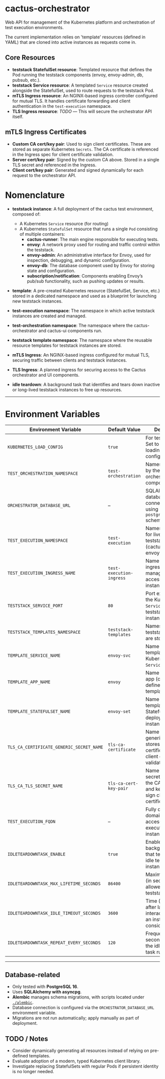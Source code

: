 # cactus-orchestrator

Web API for management of the Kubernetes platform and orchestration of test execution environments.

The current implementation relies on 'template' resources (defined in YAML) that are cloned into active instances as requests come in.

## Core Resources

- **teststack StatefulSet resource**: Templated resource that defines the Pod running the teststack components (envoy, envoy-admin, db, pubsub, etc.).
- **teststack Service resource**: A templated `Service` resource created alongside the StatefulSet, used to route requests to the teststack Pod.
- **mTLS Ingress resource**: An NGINX-based ingress controller configured for mutual TLS. It handles certificate forwarding and client authentication in the `test-execution` namespace.
- **TLS Ingress resource**: *TODO* — This will secure the orchestrator API itself.

## mTLS Ingress Certificates

- **Custom CA cert/key pair**: Used to sign client certificates. These are stored as separate Kubernetes `Secrets`. The CA certificate is referenced in the Ingress spec for client certificate validation.
- **Server cert/key pair**: Signed by the custom CA above. Stored in a single TLS secret and referenced in the Ingress.
- **Client cert/key pair**: Generated and signed dynamically for each request to the orchestrator API.



# Nomenclature

- **teststack instance**: A full deployment of the cactus test environment, composed of:
  - A Kubernetes `Service` resource (for routing)
  - A Kubernetes `StatefulSet` resource that runs a single `Pod`  consisting of multiple containers:
    - **cactus-runner**: The main engine responsible for executing tests.
    - **envoy**: A network proxy used for routing and traffic control within the teststack.
    - **envoy-admin**: An administrative interface for Envoy, used for inspection, debugging, and dynamic configuration.
    - **envoy-db**: The database component used by Envoy for storing state and configuration.
    - **subscription/notification**: Components enabling Envoy’s pub/sub functionality, such as pushing updates or results.

- **template**: A pre-created Kubernetes resource (StatefulSet, Service, etc.) stored in a dedicated namespace and used as a blueprint for launching new teststack instances.

- **test-execution namespace**: The namespace in which active teststack instances are created and managed.

- **test-orchestration namespace**: The namespace where the cactus-orchestrator and cactus-ui components run.

- **teststack template namespace**: The namespace where the reusable resource templates for teststack instances are stored.

- **mTLS Ingress**: An NGINX-based ingress configured for mutual TLS, securing traffic between clients and teststack instances.

- **TLS Ingress**: A planned ingress for securing access to the Cactus orchestrator and UI components.

- **idle teardown**: A background task that identifies and tears down inactive or long-lived teststack instances to free up resources.

---

# Environment Variables

| Environment Variable | Default Value | Description |
|----------------------|----------------|-------------|
| `KUBERNETES_LOAD_CONFIG` | `true` | For testing only. Set to `false` to skip loading Kubernetes configuration. |
| `TEST_ORCHESTRATION_NAMESPACE` | `test-orchestration` | Namespace used by the cactus-orchestrator components. |
| `ORCHESTRATOR_DATABASE_URL` | – | SQLAlchemy-style database connection string using `postgresql+asyncpg` scheme. |
| `TEST_EXECUTION_NAMESPACE` | `test-execution` | Namespace used for live cactus teststack instances (cactus-runner, envoy, etc.). |
| `TEST_EXECUTION_INGRESS_NAME` | `test-execution-ingress` | Name of the ingress resource managing external access to teststack instances. |
| `TESTSTACK_SERVICE_PORT` | `80` | Port exposed by the Kubernetes `Service` for teststack instances. |
| `TESTSTACK_TEMPLATES_NAMESPACE` | `teststack-templates` | Namespace where teststack templates are stored. |
| `TEMPLATE_SERVICE_NAME` | `envoy-svc` | Name of the templated Kubernetes `Service`. |
| `TEMPLATE_APP_NAME` | `envoy` | Name of the main app (container) defined in the template. |
| `TEMPLATE_STATEFULSET_NAME` | `envoy-set` | Name of the templated StatefulSet for deploying teststack instances. |
| `TLS_CA_CERTIFICATE_GENERIC_SECRET_NAME` | `tls-ca-certificate` | Name of the generic secret that stores the CA certificate used for client certificate validation. |
| `TLS_CA_TLS_SECRET_NAME` | `tls-ca-cert-key-pair` | Name of the TLS secret that holds the CA certificate and key used to sign client certificates. |
| `TEST_EXECUTION_FQDN` | – | Fully qualified domain name for accessing test execution instances. |
| `IDLETEARDOWNTASK_ENABLE` | `true` | Enables the background task that tears down idle teststack instances. |
| `IDLETEARDOWNTASK_MAX_LIFETIME_SECONDS` | `86400` | Maximum lifetime (in seconds) allowed for a teststack instance. |
| `IDLETEARDOWNTASK_IDLE_TIMEOUT_SECONDS` | `3600` | Time (in seconds) after last interaction before an instance is considered idle. |
| `IDLETEARDOWNTASK_REPEAT_EVERY_SECONDS` | `120` | Frequency (in seconds) at which the idle teardown task runs. |

---
## Database-related
- Only tested with **PostgreSQL 16**.
- Uses **SQLAlchemy with asyncpg**.
- **Alembic** manages schema migrations, with scripts located under [`./alembic`](./alembic).
- Database connection is configured via the `ORCHESTRATOR_DATABASE_URL` environment variable.
- Migrations are not run automatically; apply manually as part of deployment.

## TODO / Notes

- Consider dynamically generating all resources instead of relying on pre-defined templates.
- Evaluate adoption of a modern, typed Kubernetes client library.
- Investigate replacing StatefulSets with regular Pods if persistent identity is no longer needed.

